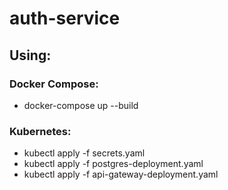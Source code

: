 # auth-service

## Using:

### Docker Compose:

- docker-compose up --build

### Kubernetes:

- kubectl apply -f secrets.yaml
- kubectl apply -f postgres-deployment.yaml
- kubectl apply -f api-gateway-deployment.yaml
